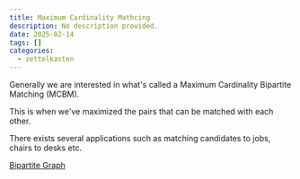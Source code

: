 ```yaml
---
title: Maximum Cardinality Mathcing
description: No description provided.
date: 2025-02-14
tags: []
categories:
  - zettelkasten
---
```


Generally we are interested in what's called a Maximum Cardinality Bipartite Matching (MCBM).

This is when we've maximized the pairs that can be matched with each other. 

There exists several applications such as matching candidates to jobs, chairs to desks etc.

[Bipartite Graph](Bipartite%20Graph.md)
